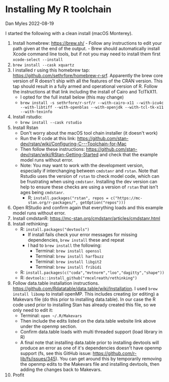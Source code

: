 # Installing My R toolchain 

Dan Myles 2022-08-19

I started the following with a clean install (macOS Monterey).
  
  1. Install homebrew: https://brew.sh/
    - Follow any instructions to edit your path given at the end of the output.
    - Brew should automatically install Xcode command line tools, but if not you may need to install them first `xcode-select --install` 
  1. `brew install --cask xquartz`
  2. I installed r using this homebrew tap: https://github.com/sethrfore/homebrew-r-srf. Apparently the brew core version of R doesn't ship with all the features of the CRAN version. This tap should result in a fully armed and operational version of R. Follow the instructions at that link including the install of Cairo and TclTkX11.
	  - I opted for the full install below (this may change)
	  - `brew install -s sethrfore/r-srf/r --with-cairo-x11 --with-icu4c --with-libtiff --with-openblas --with-openjdk --with-tcl-tk-x11 --with-texinfo` 
  4. Install rstudio:
	  - `brew install --cask rstudio`
  5. Install Rstan
	 - Don't worry about the macOS tool chain installer (it doesn't work)
	 - Run the R code at this link: https://github.com/stan-dev/rstan/wiki/Configuring-C---Toolchain-for-Mac
	 - Then follow these instructions: https://github.com/stan-dev/rstan/wiki/RStan-Getting-Started and check that the example model runs without error.
	 - Note: You may want to work with the development version, especially if interchanging between `cmdstanr` and `rstan`. Note that Rstudio uses the version of `rstan` to check model code, which can be frustrating when using `cmdstanr`. Installing the dev version can help to ensure these checks are using a version of `rstan` that isn't ages being `cmdstanr`. 
		 - R; `install.packages("rstan", repos = c("https://mc-stan.org/r-packages/", getOption("repos")))`
6. Open RStudio and confirm again that everything loads and this example model runs without error.
7. Install cmdstanR: https://mc-stan.org/cmdstanr/articles/cmdstanr.html
8. Install rethinking: 
	- R: `install.packages("devtools")`
		- If install fails check your error messages for missing dependencies, `brew install` these and repeat
		- I had to `brew install` the following:
			- Terminal: `brew install openssl` 
			- Terminal: `brew install harfbuzz`
			- Terminal: `brew install libgit2`
			- Terminal: `brew install fribidi`
	- R: `install.packages(c("coda","mvtnorm","loo","dagitty","shape"))`
	- R: `devtools::install_github("rmcelreath/rethinking")`
9. Follow data.table installation instructions. https://github.com/Rdatatable/data.table/wiki/Installation. I used `brew install libomp` to install openMP. This includes creating (or editing) a Makevars file (do this prior to installing data.table). In our case the R code used prior to installing Stan has already created this file, so we only need to edit it: 
	  - Terminal: `open ~/.R/Makevars` 
	  - Then include the edits listed on the data.table website link above under the openmp section.
	  - Confirm data.table loads with multi threaded support (load library in R)
	  - A final note that installing data.table prior to installing devtools will produce an error as one of it's dependencies doesn't have openmp support (fs, see this GitHub issue: https://github.com/r-lib/fs/issues/345). You can get around this by temporarily removing the openmp edits to the Makevars file and installing devtools, then adding the changes back to Makevars.
10. Profit


